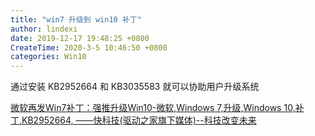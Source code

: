 ```yaml
---
title: "win7 升级到 win10 补丁"
author: lindexi
date: 2019-12-17 19:48:25 +0800
CreateTime: 2020-3-5 10:46:50 +0800
categories: Win10
---
```


通过安装 KB2952664 和 KB3035583 就可以协助用户升级系统

<!--more-->


<!-- 发布 -->

[微软再发Win7补丁：强推升级Win10-微软,Windows 7,升级,Windows 10,补丁,KB2952664, ——快科技(驱动之家旗下媒体)--科技改变未来](https://news.mydrivers.com/1/466/466045.htm )

